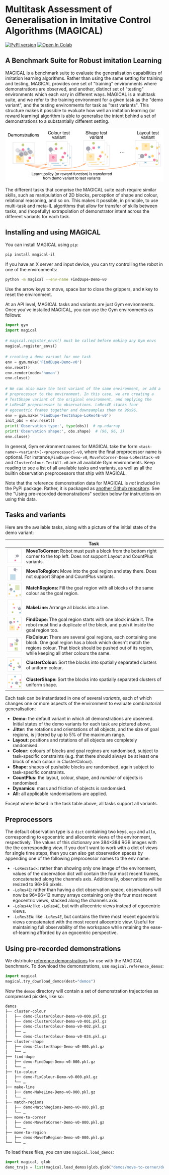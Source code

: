 # Multitask Assessment of Generalisation in Imitative Control Algorithms (MAGICAL)

[![PyPI version](https://badge.fury.io/py/magical-il.svg)](https://badge.fury.io/py/magical-il) [![Open In Colab](https://colab.research.google.com/assets/colab-badge.svg)](https://colab.research.google.com/github/qxcv/magical/blob/pyglet1.5/demo-notebook.ipynb)

## A Benchmark Suite for Robust imitation Learning

MAGICAL is a benchmark suite to evaluate the generalisation capabilities of
imitation learning algorithms. Rather than using the same setting for training
and testing, MAGICAL provides one set of "training" environments where
demonstrations are observed, and another, distinct set of "testing" environments
which each vary in different ways. MAGICAL is a multitask suite, and we refer to
the training environment for a given task as the "demo variant", and the testing
environments for task as "test variants". This structure makes it possible to
evaluate how well an imitation learning (or reward learning) algorithm is able
to generalise the intent behind a set of demonstrations to a substantially
different setting.

![demonstration variant of one environment presented alongside three labelled test variants](images/lead.png)

The different tasks that comprise the MAGICAL suite each require similar skills,
such as manipulation of 2D blocks, perception of shape and colour, relational
reasoning, and so on. This makes it possible, in principle, to use multi-task
and meta-IL algorithms that allow for transfer of skills between tasks, and
(hopefully) extrapolation of demonstrator intent across the different variants
for each task.

## Installing and using MAGICAL

You can install MAGICAL using `pip`:

```sh
pip install magical-il
```

If you have an X server and input device, you can try controlling the robot in
one of the environments:

```sh
python -m magical --env-name FindDupe-Demo-v0
```

Use the arrow keys to move, space bar to close the grippers, and `R` key to
reset the environment.

At an API level, MAGICAL tasks and variants are just Gym environments. Once
you've installed MAGICAL, you can use the Gym environments as follows:

```python
import gym
import magical

# magical.register_envs() must be called before making any Gym envs
magical.register_envs()

# creating a demo variant for one task
env = gym.make('FindDupe-Demo-v0')
env.reset()
env.render(mode='human')
env.close()

# We can also make the test variant of the same environment, or add a
# preprocessor to the environment. In this case, we are creating a
# TestShape variant of the original environment, and applying the
# LoRes4E preprocessor to observations. LoRes4E stacks four
# egocentric frames together and downsamples them to 96x96.
env = gym.make('FindDupe-TestShape-LoRes4E-v0')
init_obs = env.reset()
print('Observation type:', type(obs))  # np.ndarray
print('Observation shape:', obs.shape)  # (96, 96, 3)
env.close()
```

In general, Gym environment names for MAGICAL take the form
`<task-name>-<variant>[-<preprocessor]-v0`, where the final preprocessor name is
optional. For instance,`FindDupe-Demo-v0`, `MoveToCorner-Demo-LoResStack-v0` and
`ClusterColour-TestAll-v0` are all available Gym environments. Keep reading to
see a list of all available tasks and variants, as well as all the builtin
observation preprocessors that ship with MAGICAL.

Note that the reference demonstration data for MAGICAL is *not* included in the
PyPI package. Rather, it is packaged as [another Github
repository](https://github.com/qxcv/magical-data/). See the "Using pre-recorded
demonstrations" section below for instructions on using this data.

## Tasks and variants

Here are the available tasks, along with a picture of the initial state of the
demo variant:

| | Task |
| :---: | --- |
| ![movetocorner task](images/static-movetocorner-demo-v0.png) | **MoveToCorner:** Robot must push a block from the bottom right corner to the top left. Does not support Layout and CountPlus variants. |
| ![movetoregion task](images/static-movetoregion-demo-v0.png) | **MoveToRegion:** Move into the goal region and stay there. Does not support Shape and CountPlus variants. |
| ![matchregions task](images/static-matchregions-demo-v0.png) | **MatchRegions:** Fill the goal region with all blocks of the same colour as the goal region. |
| ![makeline task](images/static-makeline-demo-v0.png) | **MakeLine:** Arrange all blocks into a line. |
| ![finddupe task](images/static-finddupe-demo-v0.png) | **FindDupe:** The goal region starts with one block inside it. The robot must find a duplicate of the block, and push it inside the goal region too. |
| ![fixcolour task](images/static-fixcolour-demo-v0.png) | **FixColour:** There are several goal regions, each containing one block. One goal region has a block which doesn't match the regions colour. That block should be pushed out of its region, while keeping all other colours the same. |
| ![clustercolour task](images/static-clustercolour-demo-v0.png) | **ClusterColour:** Sort the blocks into spatially separated clusters of uniform colour. |
| ![clustershape task](images/static-clustershape-demo-v0.png) | **ClusterShape:** Sort the blocks into spatially separated clusters of uniform shape. |

Each task can be instantiated in one of several _variants_, each of which
changes one or more aspects of the environment to evaluate combinatorial
generalisation:

- **Demo:** the default variant in which all demonstrations are observed.
  Initial states of the demo variants for each task are pictured above.
- **Jitter:** the rotations and orientations of all objects, and the size of
  goal regions, is jittered by up to 5% of the maximum range.
- **Layout:** positions and rotations of all objects are completely randomised.
- **Colour:** colours of blocks and goal reginos are randomised, subject to
  task-specific constraints (e.g. that there should always be at least one block
  of each colour in ClusterColour).
- **Shape:** shapes of pushable blocks are randomised, again subject to
  task-specific constraints.
- **CountPlus:** the layout, colour, shape, and _number_ of objects is
  randomised.
- **Dynamics:** mass and friction of objects is randomsied.
- **All:** all applicable randomisations are applied.

Except where listsed in the task table above, all tasks support all variants.

## Preprocessors

The default observation type is a `dict` containing two keys, `ego` and `allo`,
corresponding to egocentric and allocentric views of the environment,
respectively. The values of this dictionary are 384×384 RGB images with the the
corresponding view. If you don't want to work with a dict of views for single
time steps, then you can also get observation spaces by appending one of the
following preprocessor names to the env name:

- `-LoResStack`: rather than showing only one image of the environment, values
  of the observation dict will contain the four most recent frames, concatenated
  along the channels axis. Additionally, observations will be resized to 96×96
  pixels.
- `-LoRes4E`: rather than having a dict observation space, observations will now
  be 96×96×12 numpy arrays containing only the four most recent egocentric
  views, stacked along the channels axis.
- `-LoRes4A`: like `-LoRes4E`, but with allocentric views instead of egocentric
  views.
- `-LoRes3EA`: like `-LoRes4E`, but contains the three most recent egocentric
  views concatenated with the most recent allocentric view. Useful for
  maintaining full observability of the workspace while retaining the
  ease-of-learning afforded by an egocentric perspective.

## Using pre-recorded demonstrations

We distribute [reference
demonstrations](https://github.com/qxcv/magical-data.git) for use with the
MAGICAL benchmark. To download the demonstrations, use
`magical.reference_demos`:

```python
import magical
magical.try_download_demos(dest="demos")
```

Now the `demos` directory will contain a set of demonstration trajectories as
compressed pickles, like so:

```
demos
├── cluster-colour
│   ├── demo-ClusterColour-Demo-v0-000.pkl.gz
│   ├── demo-ClusterColour-Demo-v0-001.pkl.gz
│   ├── demo-ClusterColour-Demo-v0-002.pkl.gz
│   ├── …
│   └── demo-ClusterColour-Demo-v0-024.pkl.gz
├── cluster-shape
│   ├── demo-ClusterShape-Demo-v0-000.pkl.gz
│   └── …
├── find-dupe
│   ├── demo-FindDupe-Demo-v0-000.pkl.gz
│   └── …
├── fix-colour
│   ├── demo-FixColour-Demo-v0-000.pkl.gz
│   └── …
├── make-line
│   ├── demo-MakeLine-Demo-v0-000.pkl.gz
│   └── …
├── match-regions
│   ├── demo-MatchRegions-Demo-v0-000.pkl.gz
│   └── …
├── move-to-corner
│   ├── demo-MoveToCorner-Demo-v0-000.pkl.gz
│   └── …
├── move-to-region
│   ├── demo-MoveToRegion-Demo-v0-000.pkl.gz
└── └── …
```

To load these files, you can use `magical.load_demos`:

```python
import magical, glob
demo_trajs = list(magical.load_demos(glob.glob("demos/move-to-corner/demo-*.pkl.gz")))
```
